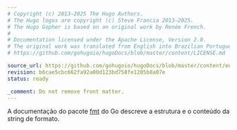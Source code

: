 ```yaml
---
# Copyright (c) 2013–2025 The Hugo Authors.
# The Hugo logos are copyright (c) Steve Francia 2013–2025.
# The Hugo Gopher is based on an original work by Renée French.
#
# Documentation licensed under the Apache License, Version 2.0.
# The original work was translated from English into Brazilian Portuguese.
# https://github.com/gohugoio/hugoDocs/blob/master/content/LICENSE.md

source_url: https://github.com/gohugoio/hugoDocs/blob/master/content/en/_common/functions/fmt/format-string.md
revision: b6cae5cbc662fa92a00d123bd758fe1205b8a07e
status: ready

_comment: Do not remove front matter.
---
```


A documentação do pacote [fmt] do Go descreve a estrutura e o conteúdo da string
de formato.

[fmt]: https://pkg.go.dev/fmt
